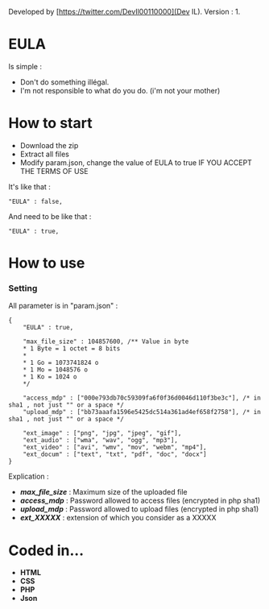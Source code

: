 Developed by [https://twitter.com/DevIl00110000](Dev IL). Version : 1. 

# EULA
Is simple : 
* Don't do something illégal.
* I'm not responsible to what do you do. (i'm not your mother)

# How to start

* Download the zip
* Extract all files
* Modify param.json, change the value of EULA to true IF YOU ACCEPT THE TERMS OF USE

It's like that : 
```
"EULA" : false,
```
And need to be like that : 
```
"EULA" : true,
```

# How to use
### Setting
All parameter is in "param.json" :
```
{
	"EULA" : true,

	"max_file_size" : 104857600, /** Value in byte 
	* 1 Byte = 1 octet = 8 bits
	*
	* 1 Go = 1073741824 o
	* 1 Mo = 1048576 o
	* 1 Ko = 1024 o
	*/

	"access_mdp" : ["000e793db70c59309fa6f0f36d0046d110f3be3c"], /* in sha1 , not just "" or a space */
	"upload_mdp" : ["bb73aaafa1596e5425dc514a361ad4ef658f2758"], /* in sha1 , not just "" or a space */

	"ext_image" : ["png", "jpg", "jpeg", "gif"],
	"ext_audio" : ["wma", "wav", "ogg", "mp3"],
	"ext_video" : ["avi", "wmv", "mov", "webm", "mp4"],
	"ext_docum" : ["text", "txt", "pdf", "doc", "docx"]
}
```
Explication :
* ***max_file_size*** : Maximum size of the uploaded file
* ***access_mdp*** : Password allowed to access files (encrypted in php sha1)
* ***upload_mdp*** : Password allowed to upload files (encrypted in php sha1)
* ***ext_XXXXX*** : extension of which you consider as a XXXXX

# Coded in...
* **HTML**
* **CSS**
* **PHP**
* **Json**

